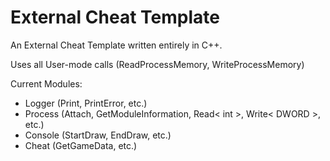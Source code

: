 # External Cheat Template
 
An External Cheat Template written entirely in C++.

Uses all User-mode calls (ReadProcessMemory, WriteProcessMemory)

Current Modules:
- Logger (Print, PrintError, etc.)
- Process (Attach, GetModuleInformation, Read< int >, Write< DWORD >, etc.)
- Console (StartDraw, EndDraw, etc.)
- Cheat (GetGameData, etc.)

